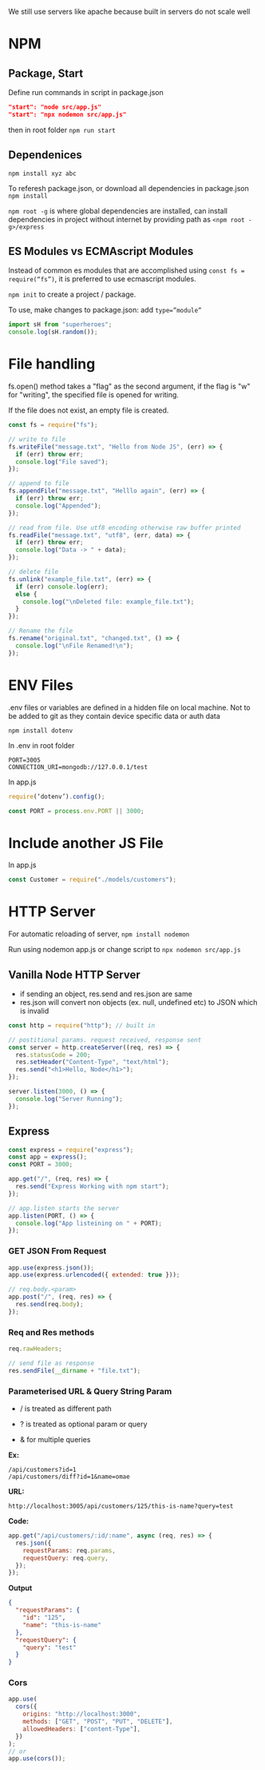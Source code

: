 We still use servers like apache because built in servers do not scale well
# NPM

## Package, Start

Define run commands in script in package.json

```json
"start": "node src/app.js"
"start": "npx nodemon src/app.js"
```

then in root folder `npm run start`

## Dependenices

`npm install xyz abc`

To referesh package.json, or download all dependencies in package.json `npm install`

`npm root -g` is where global dependencies are installed, can install dependencies in project without internet by providing path as `<npm root -g>/express`

## ES Modules vs ECMAscript Modules

Instead of common es modules that are accomplished using `const fs = require(“fs”)`, it is preferred to use ecmascript modules.

`npm init` to create a project / package.

To use, make changes to package.json: add `type=”module”`

```js
import sH from "superheroes";
console.log(sH.random());
```

# File handling

fs.open() method takes a "flag" as the second argument, if the flag is "w" for "writing", the specified file is opened for writing.

If the file does not exist, an empty file is created.

```js
const fs = require("fs");

// write to file
fs.writeFile("message.txt", "Hello from Node JS", (err) => {
  if (err) throw err;
  console.log("File saved");
});

// append to file
fs.appendFile("message.txt", "Helllo again", (err) => {
  if (err) throw err;
  console.log("Appended");
});

// read from file. Use utf8 encoding otherwise raw buffer printed
fs.readFile("message.txt", "utf8", (err, data) => {
  if (err) throw err;
  console.log("Data -> " + data);
});

// delete file
fs.unlink("example_file.txt", (err) => {
  if (err) console.log(err);
  else {
    console.log("\nDeleted file: example_file.txt");
  }
});

// Rename the file
fs.rename("original.txt", "changed.txt", () => {
  console.log("\nFile Renamed!\n");
});
```

# ENV Files

.env files or variables are defined in a hidden file on local machine. Not to be added to git as they contain device specific data or auth data

`npm install dotenv`

In .env in root folder

```env
PORT=3005
CONNECTION_URI=mongodb://127.0.0.1/test
```

In app.js

```js
require(‘dotenv’).config();

const PORT = process.env.PORT || 3000;
```

# Include another JS File

In app.js

```js
const Customer = require("./models/customers");
```

# HTTP Server

For automatic reloading of server, `npm install nodemon`

Run using nodemon app.js or change script to `npx nodemon src/app.js`

## Vanilla Node HTTP Server

- if sending an object, res.send and res.json are same
- res.json will convert non objects (ex. null, undefined etc) to JSON which is invalid

```js
const http = require("http"); // built in

// postitional params. request received, response sent
const server = http.createServer((req, res) => {
  res.statusCode = 200;
  res.setHeader("Content-Type", "text/html");
  res.send("<h1>Hello, Node</h1>");
});

server.listen(3000, () => {
  console.log("Server Running");
});
```

## Express

```js
const express = require("express");
const app = express();
const PORT = 3000;

app.get("/", (req, res) => {
  res.send("Express Working with npm start");
});

// app.listen starts the server
app.listen(PORT, () => {
  console.log("App listeining on " + PORT);
});
```

### GET JSON From Request

```js
app.use(express.json());
app.use(express.urlencoded({ extended: true }));

// req.body.<param>
app.post("/", (req, res) => {
  res.send(req.body);
});
```

### Req and Res methods

```js
req.rawHeaders;

// send file as response
res.sendFile(__dirname + "file.txt");
```

### Parameterised URL & Query String Param

- / is treated as different path

- ? is treated as optional param or query

- & for multiple queries

**Ex:**

```
/api/customers?id=1
/api/customers/diff?id=1&name=omae
```

**URL:**

`http://localhost:3005/api/customers/125/this-is-name?query=test`

**Code:**

```js
app.get("/api/customers/:id/:name", async (req, res) => {
  res.json({
    requestParams: req.params,
    requestQuery: req.query,
  });
});
```

**Output**

```json
{
  "requestParams": {
    "id": "125",
    "name": "this-is-name"
  },
  "requestQuery": {
    "query": "test"
  }
}
```

### Cors

```js
app.use(
  cors({
    origins: "http://localhost:3000",
    methods: ["GET", "POST", "PUT", "DELETE"],
    allowedHeaders: ["content-Type"],
  })
);
// or
app.use(cors());
```
